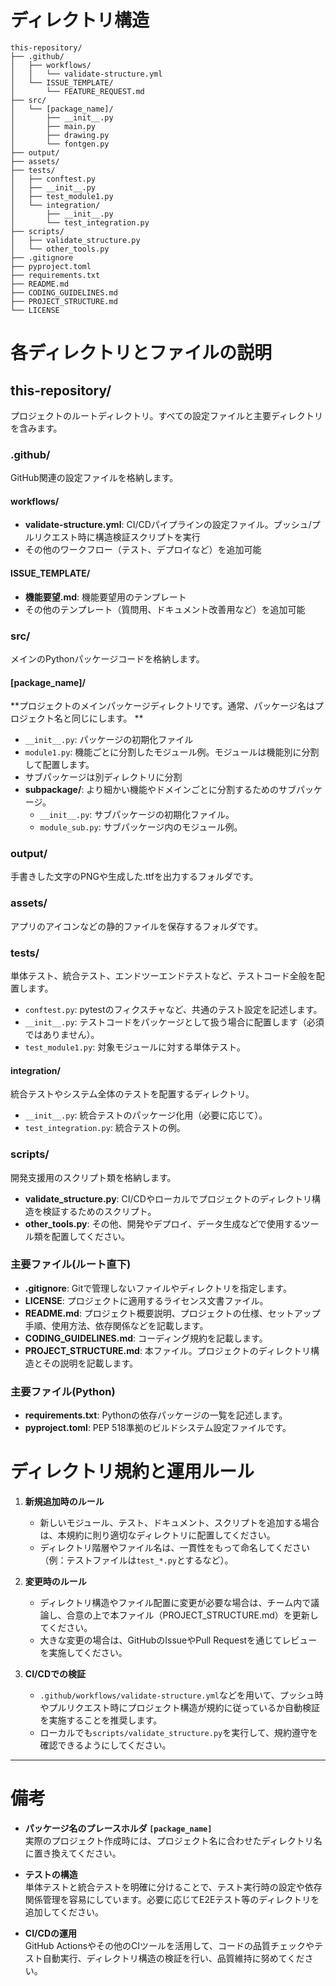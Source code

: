 # ディレクトリ構造
```
this-repository/  
├── .github/  
│   ├── workflows/  
│   │   └── validate-structure.yml  
│   └── ISSUE_TEMPLATE/  
│       └── FEATURE_REQUEST.md  
├── src/  
│   └── [package_name]/  
│       ├── __init__.py  
│       ├── main.py  
│       ├── drawing.py  
│       └── fontgen.py  
├── output/  
├── assets/  
├── tests/  
│   ├── conftest.py  
│   ├── __init__.py 
│   ├── test_module1.py  
│   └── integration/  
│       ├── __init__.py
│       └── test_integration.py  
├── scripts/  
│   ├── validate_structure.py  
│   └── other_tools.py 
├── .gitignore  
├── pyproject.toml  
├── requirements.txt
├── README.md
├── CODING_GUIDELINES.md
├── PROJECT_STRUCTURE.md
└── LICENSE

```
# 各ディレクトリとファイルの説明

## this-repository/
プロジェクトのルートディレクトリ。すべての設定ファイルと主要ディレクトリを含みます。

### .github/
GitHub関連の設定ファイルを格納します。

#### workflows/
- **validate-structure.yml**: CI/CDパイプラインの設定ファイル。プッシュ/プルリクエスト時に構造検証スクリプトを実行
- その他のワークフロー（テスト、デプロイなど）を追加可能

#### ISSUE_TEMPLATE/
- **機能要望.md**: 機能要望用のテンプレート
- その他のテンプレート（質問用、ドキュメント改善用など）を追加可能

### src/
メインのPythonパッケージコードを格納します。
#### **[package_name]/**
**プロジェクトのメインパッケージディレクトリです。通常、パッケージ名はプロジェクト名と同じにします。  **
  - `__init__.py`: パッケージの初期化ファイル
  - `module1.py`: 機能ごとに分割したモジュール例。モジュールは機能別に分割して配置します。  
  - サブパッケージは別ディレクトリに分割
  - **subpackage/**: より細かい機能やドメインごとに分割するためのサブパッケージ。  
    - `__init__.py`: サブパッケージの初期化ファイル。  
    - `module_sub.py`: サブパッケージ内のモジュール例。

### output/
手書きした文字のPNGや生成した.ttfを出力するフォルダです。

### assets/
アプリのアイコンなどの静的ファイルを保存するフォルダです。

### tests/
単体テスト、統合テスト、エンドツーエンドテストなど、テストコード全般を配置します。

- `conftest.py`: pytestのフィクスチャなど、共通のテスト設定を記述します。  
- `__init__.py`: テストコードをパッケージとして扱う場合に配置します（必須ではありません）。  
- `test_module1.py`: 対象モジュールに対する単体テスト。  
#### integration/
統合テストやシステム全体のテストを配置するディレクトリ。  

- `__init__.py`: 統合テストのパッケージ化用（必要に応じて）。  
- `test_integration.py`: 統合テストの例。


### scripts/
開発支援用のスクリプト類を格納します。
- **validate_structure.py**: CI/CDやローカルでプロジェクトのディレクトリ構造を検証するためのスクリプト。
- **other_tools.py**: その他、開発やデプロイ、データ生成などで使用するツール類を配置してください。

### 主要ファイル(ルート直下) 
- **.gitignore**: Gitで管理しないファイルやディレクトリを指定します。
- **LICENSE**: プロジェクトに適用するライセンス文書ファイル。
- **README.md**: プロジェクト概要説明、プロジェクトの仕様、セットアップ手順、使用方法、依存関係などを記載します。
- **CODING_GUIDELINES.md**: コーディング規約を記載します。
- **PROJECT_STRUCTURE.md**: 本ファイル。プロジェクトのディレクトリ構造とその説明を記載します。 

### 主要ファイル(Python)
- **requirements.txt**: Pythonの依存パッケージの一覧を記述します。
- **pyproject.toml**: PEP 518準拠のビルドシステム設定ファイルです。

# ディレクトリ規約と運用ルール

1. **新規追加時のルール**  
   - 新しいモジュール、テスト、ドキュメント、スクリプトを追加する場合は、本規約に則り適切なディレクトリに配置してください。  
   - ディレクトリ階層やファイル名は、一貫性をもって命名してください（例：テストファイルは`test_*.py`とするなど）。

2. **変更時のルール**  
   - ディレクトリ構造やファイル配置に変更が必要な場合は、チーム内で議論し、合意の上で本ファイル（PROJECT_STRUCTURE.md）を更新してください。  
   - 大きな変更の場合は、GitHubのIssueやPull Requestを通じてレビューを実施してください。

3. **CI/CDでの検証**  
   - `.github/workflows/validate-structure.yml`などを用いて、プッシュ時やプルリクエスト時にプロジェクト構造が規約に従っているか自動検証を実施することを推奨します。  
   - ローカルでも`scripts/validate_structure.py`を実行して、規約遵守を確認できるようにしてください。


---

# 備考

- **パッケージ名のプレースホルダ `[package_name]`**  
  実際のプロジェクト作成時には、プロジェクト名に合わせたディレクトリ名に置き換えてください。

- **テストの構造**  
  単体テストと統合テストを明確に分けることで、テスト実行時の設定や依存関係管理を容易にしています。必要に応じてE2Eテスト等のディレクトリを追加してください。

- **CI/CDの運用**  
  GitHub Actionsやその他のCIツールを活用して、コードの品質チェックやテスト自動実行、ディレクトリ構造の検証を行い、品質維持に努めてください。
